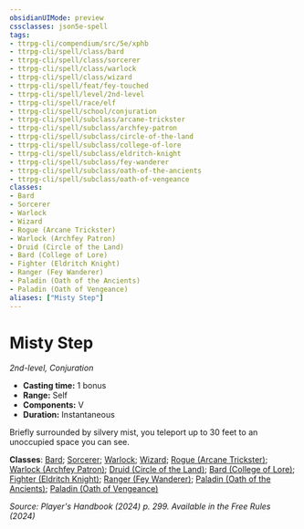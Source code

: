 ```yaml
---
obsidianUIMode: preview
cssclasses: json5e-spell
tags:
- ttrpg-cli/compendium/src/5e/xphb
- ttrpg-cli/spell/class/bard
- ttrpg-cli/spell/class/sorcerer
- ttrpg-cli/spell/class/warlock
- ttrpg-cli/spell/class/wizard
- ttrpg-cli/spell/feat/fey-touched
- ttrpg-cli/spell/level/2nd-level
- ttrpg-cli/spell/race/elf
- ttrpg-cli/spell/school/conjuration
- ttrpg-cli/spell/subclass/arcane-trickster
- ttrpg-cli/spell/subclass/archfey-patron
- ttrpg-cli/spell/subclass/circle-of-the-land
- ttrpg-cli/spell/subclass/college-of-lore
- ttrpg-cli/spell/subclass/eldritch-knight
- ttrpg-cli/spell/subclass/fey-wanderer
- ttrpg-cli/spell/subclass/oath-of-the-ancients
- ttrpg-cli/spell/subclass/oath-of-vengeance
classes:
- Bard
- Sorcerer
- Warlock
- Wizard
- Rogue (Arcane Trickster)
- Warlock (Archfey Patron)
- Druid (Circle of the Land)
- Bard (College of Lore)
- Fighter (Eldritch Knight)
- Ranger (Fey Wanderer)
- Paladin (Oath of the Ancients)
- Paladin (Oath of Vengeance)
aliases: ["Misty Step"]
---
```

# Misty Step
*2nd-level, Conjuration*  


- **Casting time:** 1 bonus
- **Range:** Self
- **Components:** V
- **Duration:** Instantaneous

Briefly surrounded by silvery mist, you teleport up to 30 feet to an unoccupied space you can see.

**Classes**: [Bard](list-spells-classes-bard); [Sorcerer](list-spells-classes-sorcerer); [Warlock](list-spells-classes-warlock); [Wizard](list-spells-classes-wizard); [Rogue (Arcane Trickster)](list-spells-classes-rogue-xphb-arcane-trickster-xphb); [Warlock (Archfey Patron)](list-spells-classes-warlock-xphb-archfey-patron-xphb); [Druid (Circle of the Land)](list-spells-classes-druid-xphb-circle-of-the-land-xphb); [Bard (College of Lore)](list-spells-classes-bard-xphb-college-of-lore-xphb); [Fighter (Eldritch Knight)](list-spells-classes-fighter-xphb-eldritch-knight-xphb); [Ranger (Fey Wanderer)](list-spells-classes-ranger-xphb-fey-wanderer-xphb); [Paladin (Oath of the Ancients)](list-spells-classes-paladin-xphb-oath-of-the-ancients-xphb); [Paladin (Oath of Vengeance)](list-spells-classes-paladin-xphb-oath-of-vengeance-xphb)

*Source: Player's Handbook (2024) p. 299. Available in the Free Rules (2024)*